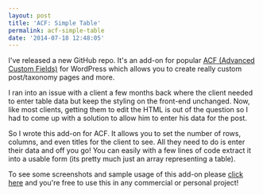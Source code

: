 ```yaml
---
layout: post
title: 'ACF: Simple Table'
permalink: acf-simple-table
date: '2014-07-18 12:48:05'
---
```


I've released a new GitHub repo. It's an add-on for popular [ACF (Advanced Custom Fields)](http://www.advancedcustomfields.com/) for WordPress which allows you to create really custom post/taxonomy pages and more.

I ran into an issue with a client a few months back where the client needed to enter table data but keep the styling on the front-end unchanged. Now, like most clients, getting them to edit the HTML is out of the question so I had to come up with a solution to allow him to enter his data for the post.

So I wrote this add-on for ACF. It allows you to set the number of rows, columns, and even titles for the client to see. All they need to do is enter their data and off you go! You can easily with a few lines of code extract it into a usable form (its pretty much just an array representing a table).

To see some screenshots and sample usage of this add-on please [click here](https://github.com/gnikyt/acf-simple_table) and you're free to use this in any commercial or personal project!

